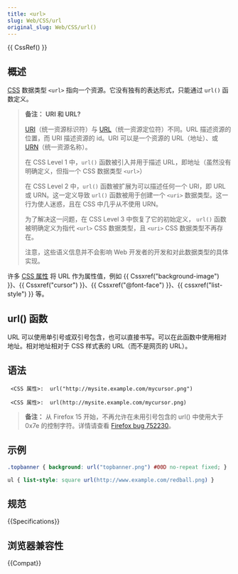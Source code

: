 ```yaml
---
title: <url>
slug: Web/CSS/url
original_slug: Web/CSS/url()
---
```


{{ CssRef() }}

## 概述

[CSS](/zh-CN/CSS) 数据类型 `<url>` 指向一个资源。它没有独有的表达形式，只能通过 `url()` 函数定义。

> **备注：** **URI 和 URL?**
>
> [URI](https://zh.wikipedia.org/wiki/%E7%BB%9F%E4%B8%80%E8%B5%84%E6%BA%90%E6%A0%87%E5%BF%97%E7%AC%A6)（统一资源标识符）与 [URL](https://zh.wikipedia.org/wiki/%E7%BB%9F%E4%B8%80%E8%B5%84%E6%BA%90%E5%AE%9A%E4%BD%8D%E7%AC%A6)（统一资源定位符）不同。URL 描述资源的位置，而 URI 描述资源的 id。URI 可以是一个资源的 URL（地址）、或 [URN](https://zh.wikipedia.org/wiki/%E7%BB%9F%E4%B8%80%E8%B5%84%E6%BA%90%E5%90%8D%E7%A7%B0)（统一资源名称）。
>
> 在 CSS Level 1 中，`url()` 函数被引入并用于描述 URL，即地址（虽然没有明确定义，但指一个 CSS 数据类型 `<url>`）
>
> 在 CSS Level 2 中，`url()` 函数被扩展为可以描述任何一个 URI，即 URL 或 URN。这一定义导致 `url()` 函数被用于创建一个 `<uri>` 数据类型。这一行为使人迷惑，且在 CSS 中几乎从不使用 URN。
>
> 为了解决这一问题，在 CSS Level 3 中恢复了它的初始定义， `url()` 函数被明确定义为指代 `<url>` CSS 数据类型，且 `<uri>` CSS 数据类型不再存在。
>
> 注意，这些语义信息并不会影响 Web 开发者的开发和对此数据类型的具体实现。

许多 [CSS 属性](/zh-CN/CSS_Reference) 将 URL 作为属性值，例如 {{ Cssxref("background-image") }}、{{ Cssxref("cursor") }}、{{ Cssxref("@font-face") }}、{{ cssxref("list-style") }} 等。

## url() 函数

URL 可以使用单引号或双引号包含，也可以直接书写。可以在此函数中使用相对地址。相对地址相对于 CSS 样式表的 URL（而不是网页的 URL）。

## 语法

```
 <CSS 属性>:  url("http://mysite.example.com/mycursor.png")

 <CSS 属性>:  url(http://mysite.example.com/mycursor.png)
```

> **备注：** 从 Firefox 15 开始，不再允许在未用引号包含的 url() 中使用大于 0x7e 的控制字符。详情请查看 [Firefox bug 752230](https://bugzil.la/752230)。

## 示例

```css
.topbanner { background: url("topbanner.png") #00D no-repeat fixed; }
```

```css
ul { list-style: square url(http://www.example.com/redball.png) }
```

## 规范

{{Specifications}}

## 浏览器兼容性

{{Compat}}
